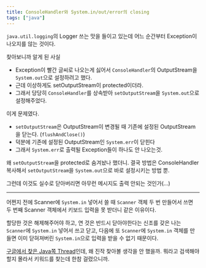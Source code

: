 ```yaml
---
title: ConsoleHandler와 System.in/out/error의 closing
tags: ["java"]
---
```


`java.util.logging`의 Logger 쓰는 맛을 들이고 있는데
어느 순간부터 Exception이 나오지를 않는 것이다.

찾아보니까 알게 된 사실

- Exception이 빨간 글씨로 나오는게 싫어서 `ConsoleHandler`의 OutputStream을 `System.out`으로 설정하려고 했다.
- 근데 이상하게도 setOutputStream이 protected이더라.
- 그래서 당당히 `ConsoleHandler`를 상속받아 `setOutputStream`을 `System.out`으로 설정해주었다.

이게 문제였다.

- `setOutputStream`은 OutputStream이 변경될 때 기존에 설정된 OutputStream을 닫는다. (`flushAndClose()`)
- 덕분에 기존에 설정된 OutputStream인 `System.err`이 닫힌다
- 그래서 `System.err`로 출력될 Exception들이 하나도 안 나오는것.

왜 `setOutputStream`을 protected로 숨겨놨나 했더니.
결국 방법은 ConsoleHandler 복사해서 `setOutputStream`을 `System.out`으로 바로 설정시키는 방법 뿐.

그런데 이것도 실수로 닫아버리면 아무런 메시지도 출력 안되는 것인가(...)

---

어쩐지 전에 Scanner에 `System.in` 넣어서 쓸 때 `Scanner` 객체 두 번 만들어서 쓰면 두 번째 Scanner 객체에서 키보드 입력을 못 받더니 같은 이유이다.

할당한 것은 해제해주어야 하고, 연 것은 반드시 닫아야한다는 신조를 갖은 나는 `Scanner`에 `System.in` 넣어서 쓰고 닫고, 다음에 또 `Scanner`에 `System.in` 객체를 만들면
이미 닫혀져버린 `System.in`으로 입력을 받을 수 없기 때문이다.

[구글에서 찾은 Java쪽 Thread](https://forums.sun.com/thread.jspa?threadID=5232911&messageID=9952697)인데, 왜 진작 찾아볼 생각을 안 했을까. 뭐라고 검색해야 할지 몰라서 키워드를 찾는데 한참 걸렸으니까.
